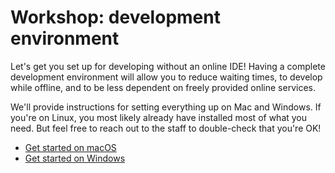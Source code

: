 # Workshop: development environment

Let's get you set up for developing without an online IDE! Having a complete development environment will allow you to reduce waiting times, to develop while offline, and to be less dependent on freely provided online services.

We'll provide instructions for setting everything up on Mac and Windows. If you're on Linux, you most likely already have installed most of what you need. But feel free to reach out to the staff to double-check that you're OK!

- [Get started on macOS](/basics/workshop/mac)
- [Get started on Windows](/basics/workshop/windows)
